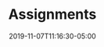 ---
title: "Assignments"
date: 2019-11-07T11:16:30-05:00
draft: false
content: "<p>The problem sets make up 15% of the course grade. Problems are assigned from the required text:  <a href=\"http://www.amazon.com/exec/obidos/ASIN/0980232716/ref=nosim/mitopencourse-20\"><img src=\"/images/a_logo_17.gif\" alt=\"Buy at Amazon\" align=\"absMiddle\" border=\"0\" /></a> Strang, Gilbert. <em>Introduction to Linear Algebra</em>. 4th ed. <a href=\"http://www.wellesleycambridge.com/\">Wellesley-Cambridge Press</a>, 2009. ISBN: 9780980232714.</p> <div class=\"maintabletemplate\"><table summary=\"See table caption for summary.\" class=\"tablewidth75\">     <caption class=\"invisible\">Assignments files.</caption>     <thead>         <tr>             <th scope=\"col\">ASSn&nbsp;#</th>             <th scope=\"col\">ASSIGNMENTS</th>             <th scope=\"col\">SOLUTIONS</th>         </tr>     </thead>     <tbody>         <tr class=\"row\">             <td>Problem set 1</td>             <td><p>Do problems:</p>             <p>23 and 28 from section 1.2</p>             <p>4 and 13 from section 1.3</p>             <p>29 and 30 from section 2.1</p>             <p>20 and 32 from section 2.2</p>             <p>22 and 29 from section 2.3</p>             <p>32 and 36 from section 2.4</p>             <p>7 from section 2.5</p></td>             <td>(<a href=\"./resolveuid/22297c2a6dcf06d82e93ee4af115e91a\">PDF</a>)</td>         </tr>         <tr class=\"alt-row\">             <td>Problem set 2</td>             <td><p>Do problems:</p>             <p>24 and 40 from section 2.5</p>             <p>13, 18, 25, and 26 from section 2.6</p>             <p>13, 36, and 40 from section 2.7</p>             <p>18, 23, 30, and 32 from section 3.1</p></td>             <td>(<a href=\"./resolveuid/d039352aaa83a27f11bb2b3778ecfa96\">PDF</a>)</td>         </tr>         <tr class=\"row\">             <td>Problem set 3</td>             <td><p>Do problems:</p>             <p>18, 24, 36, and 37 from section 3.2</p>             <p>19, 25, 27, and 28 from section 3.3. Problem 17 is optional but recommended</p>             <p>13, 25, 28, 35 (MATLAB recommended) and 36 from section 3.4</p></td>             <td>(<a href=\"./resolveuid/99823819ffda7c97ddee8abd68ca8764\">PDF</a>)</td>         </tr>         <tr class=\"alt-row\">             <td>Problem set 4</td>             <td><p>Do problems:</p>             <p>2, 20, 37, 41, and 44 from section 3.5</p>             <p>11, 24, 28 (with challenge subpart), 30, and 31 from section 3.6</p></td>             <td>(<a href=\"./resolveuid/4ece22f9c707878e1e57b9840469490e\">PDF</a>)</td>         </tr>         <tr class=\"row\">             <td>Problem set 5</td>             <td><p>7, 9, 31 (verify this with MATLAB on a 6 by 12 matrix), 32, and 33 from section 4.1</p>             <p>13, 16, 17, 30, 31, and 34 from section 4.2</p>             <p>13 (MATLAB allowed) and 17 from section 8.2</p></td>             <td>(<a href=\"./resolveuid/ef8cf047287bc629eb243a691340c823\">PDF</a>)</td>         </tr>         <tr class=\"alt-row\">             <td>Problem set 6</td>             <td><p>Do problems:</p>             <p>4, 7, 9, 26 and 29 from section 4.3</p>             <p>10, 18, 35, and 36 from section 4.4</p>             <p>10, 18, 31, and 32 from section 5.1 (the last two will be treated as challenge problems)</p></td>             <td>(<a href=\"./resolveuid/ace08d2d5a7b321229f191765c5ff2e3\">PDF</a>)</td>         </tr>         <tr class=\"row\">             <td>Problem set 7</td>             <td><p>Do problems:</p>             <p>16, 32, and 33 from section 5.2</p>             <p>8, 28, 40, and 41 from section 5.3</p>             <p>19 and 29 from section 6.1</p>             <p>6, 16, and 37 from section 6.2</p>             <p>Challenge problem in MATLAB</p></td>             <td>(<a href=\"./resolveuid/4d1ef28c0836e81caec9122a69c7b931\">PDF</a>)</td>         </tr>         <tr class=\"alt-row\">             <td>Problem set 8</td>             <td><p>Do problems:</p>             <p>14, 24, 28, 29, and 30 from section 6.3</p>             <p>7, 10, 23, 28, and 30 from section 6.4</p>             <p>9, 12, and 16 (counts as a challenge problem, MATLAB allowed) from section 8.3</p></td>             <td>(<a href=\"./resolveuid/6e0208c1241f197797f2757d680740c0\">PDF</a>)</td>         </tr>         <tr class=\"row\">             <td>Problem set 9</td>             <td><p>Do problems:</p>             <p>25, 26, 27, 29, 32, 33, 34, and 35 from section 6.5</p>             <p>3, 5, 7, 10, and 11 from section 8.1 (last two count as challenge problems)</p></td>             <td>(<a href=\"./resolveuid/58e62cc93e3e8b6cb52e72fa5830fc4e\">PDF</a>)</td>         </tr>         <tr class=\"alt-row\">             <td><span class=\"nobr\">Problem set 10</span></td>             <td><p>Do problems:</p>             <p>12, 14, 20, 22, 23, and 24 from section 6.6.</p>             <p>4, 11, and 17 from section 6.7.</p>             <p>4, 5, 12, and 13 from section 8.5 (last two count as challenge problems)</p></td>             <td>(<a href=\"./resolveuid/e6ea5d4104066f874afe1c34e06b8268\">PDF</a>)</td>         </tr>     </tbody> </table></div>"
menu: 
    main:
        name: "Assignments"
---